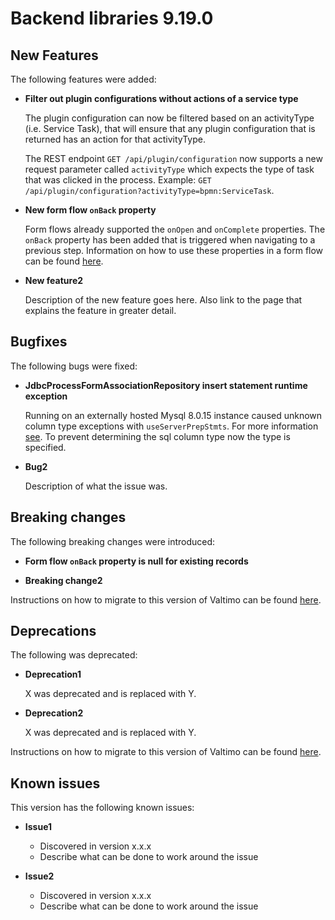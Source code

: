# Backend libraries 9.19.0

## New Features

The following features were added:

* **Filter out plugin configurations without actions of a service type**

  The plugin configuration can now be filtered based on an activityType (i.e. Service Task), that will 
  ensure that any plugin configuration that is returned has an action for that activityType. 

  The REST endpoint `GET /api/plugin/configuration` now supports a new request parameter
  called `activityType` which expects the type of task that was clicked in the process. 
  Example: `GET /api/plugin/configuration?activityType=bpmn:ServiceTask`.

* **New form flow `onBack` property**

  Form flows already supported the `onOpen` and `onComplete` properties. The `onBack` property has been added that is
  triggered when navigating to a previous step. Information on how to use these properties in a form flow can be found
  [here](/using-valtimo/form-flow/create-form-flow-definition.md#expressions).


* **New feature2**

  Description of the new feature goes here.
  Also link to the page that explains the feature in greater detail.


## Bugfixes

The following bugs were fixed:

* **JdbcProcessFormAssociationRepository insert statement runtime exception**

  Running on an externally hosted Mysql 8.0.15 instance caused unknown column type exceptions with `useServerPrepStmts`. For more information [see](https://github.com/brettwooldridge/HikariCP/wiki/MySQL-Configuration).
  To prevent determining the sql column type now the type is specified.

* **Bug2**

  Description of what the issue was.

## Breaking changes

The following breaking changes were introduced:

* **Form flow `onBack` property is null for existing records**

* **Breaking change2**

Instructions on how to migrate to this version of Valtimo can be found [here](migration.md).

## Deprecations

The following was deprecated:

* **Deprecation1**

  X was deprecated and is replaced with Y.

* **Deprecation2**

  X was deprecated and is replaced with Y.

Instructions on how to migrate to this version of Valtimo can be found [here](migration.md).

## Known issues

This version has the following known issues:

* **Issue1**
  * Discovered in version x.x.x
  * Describe what can be done to work around the issue

* **Issue2**
  * Discovered in version x.x.x
  * Describe what can be done to work around the issue
